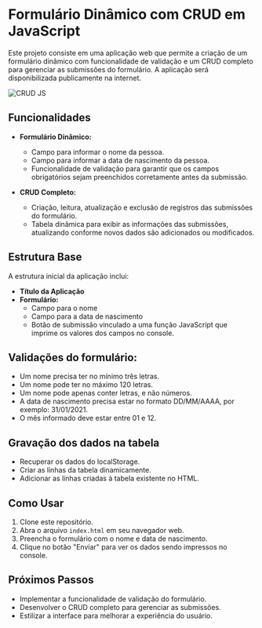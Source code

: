# Formulário Dinâmico com CRUD em JavaScript

Este projeto consiste em uma aplicação web que permite a criação de um formulário dinâmico com funcionalidade de validação e um CRUD completo para gerenciar as submissões do formulário. A aplicação será disponibilizada publicamente na internet.

![CRUD JS](https://ci3.googleusercontent.com/meips/ADKq_Na5LH_IVVF-UV9UI7oWenrYm084AUM_wva7YcjHfhoEFKX-Ju-Natb9lA3YnWuJxhLBNBQIJv6x3_ZLjWNJZRooEZuCKD33vITXT-vukA0xhTaef3gjSxV2yrnpgYKWFY_YMsRB4hqcY2d4ah4eoUX6NLkYbPbP0eTgTcvfaN0leJrA5KKrMiILMljnKYoKxvsMH3dXWMc0e9yMReh74yoFt_pZwO4T96pmFHcNPcU=s0-d-e1-ft#https://empresas.alura.com.br/hs-fs/hubfs/8d7aa1bf-2826-46d3-9162-6542745bdf97.png?width=1024&upscale=true&name=8d7aa1bf-2826-46d3-9162-6542745bdf97.png)

## Funcionalidades

- **Formulário Dinâmico:**
  - Campo para informar o nome da pessoa.
  - Campo para informar a data de nascimento da pessoa.
  - Funcionalidade de validação para garantir que os campos obrigatórios sejam preenchidos corretamente antes da submissão.

- **CRUD Completo:**
  - Criação, leitura, atualização e exclusão de registros das submissões do formulário.
  - Tabela dinâmica para exibir as informações das submissões, atualizando conforme novos dados são adicionados ou modificados.

## Estrutura Base

A estrutura inicial da aplicação inclui:

- **Título da Aplicação**
- **Formulário:**
  - Campo para o nome
  - Campo para a data de nascimento
  - Botão de submissão vinculado a uma função JavaScript que imprime os valores dos campos no console.

## Validações do formulário:

- Um nome precisa ter no mínimo três letras.
- Um nome pode ter no máximo 120 letras.
- Um nome pode apenas conter letras, e não números.
- A data de nascimento precisa estar no formato DD/MM/AAAA, por exemplo: 31/01/2021.
- O mês informado deve estar entre 01 e 12.

## Gravação dos dados na tabela

- Recuperar os dados do localStorage.
- Criar as linhas da tabela dinamicamente.
- Adicionar as linhas criadas à tabela existente no HTML.

## Como Usar

1. Clone este repositório.
2. Abra o arquivo `index.html` em seu navegador web.
3. Preencha o formulário com o nome e data de nascimento.
4. Clique no botão "Enviar" para ver os dados sendo impressos no console.

## Próximos Passos

- Implementar a funcionalidade de validação do formulário.
- Desenvolver o CRUD completo para gerenciar as submissões.
- Estilizar a interface para melhorar a experiência do usuário.
